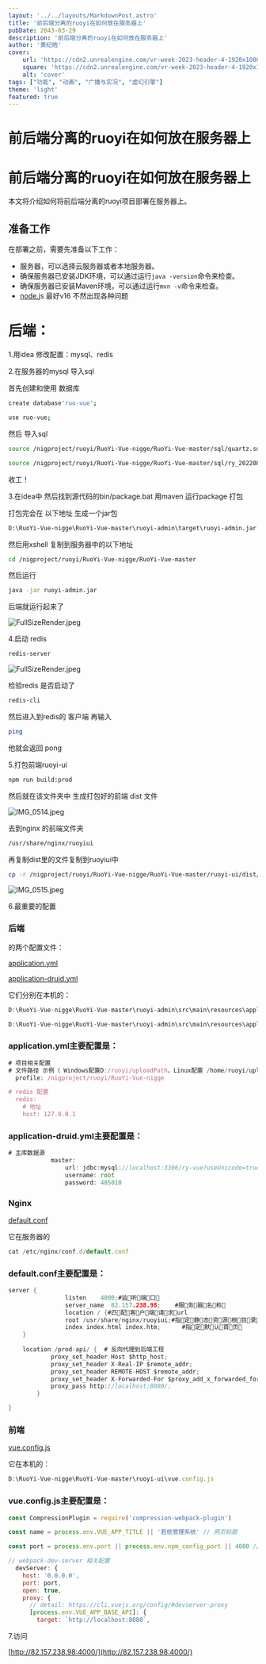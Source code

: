```yaml
---
layout: '../../layouts/MarkdownPost.astro'
title: '前后端分离的ruoyi在如何放在服务器上'
pubDate: 2043-03-29
description: '前后端分离的ruoyi在如何放在服务器上'
author: '黄纪皓'
cover:
    url: 'https://cdn2.unrealengine.com/vr-week-2023-header-4-1920x1080-376e6c48383f.jpg?resize=1&w=1920'
    square: 'https://cdn2.unrealengine.com/vr-week-2023-header-4-1920x1080-376e6c48383f.jpg?resize=1&w=1920'
    alt: 'cover'
tags: ["功能", "动画", "广播与实况", "虚幻引擎"]
theme: 'light'
featured: true
---
```


# 前后端分离的ruoyi在如何放在服务器上

# 前后端分离的ruoyi在如何放在服务器上

本文将介绍如何将前后端分离的ruoyi项目部署在服务器上。

## 准备工作

在部署之前，需要先准备以下工作：

- 服务器，可以选择云服务器或者本地服务器。
- 确保服务器已安装JDK环境，可以通过运行`java -version`命令来检查。
- 确保服务器已安装Maven环境，可以通过运行`mvn -v`命令来检查。
- [node.](http://node.is)js 最好v16 不然出现各种问题

# 后端：

1.用idea 修改配置：mysql、redis

2.在服务器的mysql 导入sql

首先创建和使用 数据库

```bash
create database'ruo-vue';

use ruo-vue;
```

然后 导入sql

```bash
source /nigproject/ruoyi/RuoYi-Vue-nigge/RuoYi-Vue-master/sql/quartz.sql

source /nigproject/ruoyi/RuoYi-Vue-nigge/RuoYi-Vue-master/sql/ry_20220822.sql
```

收工！

3.在idea中 然后找到源代码的bin/package.bat 用maven 运行package 打包

打包完会在 以下地址 生成一个jar包 

```bash
D:\RuoYi-Vue-nigge\RuoYi-Vue-master\ruoyi-admin\target\ruoyi-admin.jar
```

然后用xshell 复制到服务器中的以下地址

```bash
cd /nigproject/ruoyi/RuoYi-Vue-nigge/RuoYi-Vue-master
```

然后运行

```bash
java -jar ruoyi-admin.jar
```

后端就运行起来了

![FullSizeRender.jpeg](%E5%89%8D%E5%90%8E%E7%AB%AF%E5%88%86%E7%A6%BB%E7%9A%84ruoyi%E5%9C%A8%E5%A6%82%E4%BD%95%E6%94%BE%E5%9C%A8%E6%9C%8D%E5%8A%A1%E5%99%A8%E4%B8%8A%20bfa0aa55867d4469b352b3bcfbe227da/FullSizeRender.jpeg)

4.启动 redis

```bash
redis-server
```

![FullSizeRender.jpeg](%E5%89%8D%E5%90%8E%E7%AB%AF%E5%88%86%E7%A6%BB%E7%9A%84ruoyi%E5%9C%A8%E5%A6%82%E4%BD%95%E6%94%BE%E5%9C%A8%E6%9C%8D%E5%8A%A1%E5%99%A8%E4%B8%8A%20bfa0aa55867d4469b352b3bcfbe227da/FullSizeRender%201.jpeg)

检验redis 是否启动了

```bash
redis-cli
```

然后进入到redis的 客户端 再输入

```bash
ping
```

他就会返回 pong

5.打包前端ruoyi-ui

```bash
npm run build:prod
```

然后就在该文件夹中 生成打包好的前端 dist 文件

![IMG_0514.jpeg](%E5%89%8D%E5%90%8E%E7%AB%AF%E5%88%86%E7%A6%BB%E7%9A%84ruoyi%E5%9C%A8%E5%A6%82%E4%BD%95%E6%94%BE%E5%9C%A8%E6%9C%8D%E5%8A%A1%E5%99%A8%E4%B8%8A%20bfa0aa55867d4469b352b3bcfbe227da/IMG_0514.jpeg)

去到nginx 的前端文件夹

```bash
/usr/share/nginx/ruoyiui
```

再复制dist里的文件复制到ruoyiui中

```bash
cp -r /nigproject/ruoyi/RuoYi-Vue-nigge/RuoYi-Vue-master/ruoyi-ui/dist/* .
```

![IMG_0515.jpeg](%E5%89%8D%E5%90%8E%E7%AB%AF%E5%88%86%E7%A6%BB%E7%9A%84ruoyi%E5%9C%A8%E5%A6%82%E4%BD%95%E6%94%BE%E5%9C%A8%E6%9C%8D%E5%8A%A1%E5%99%A8%E4%B8%8A%20bfa0aa55867d4469b352b3bcfbe227da/IMG_0515.jpeg)

6.最重要的配置

### 后端

的两个配置文件：

[application.yml](%E5%89%8D%E5%90%8E%E7%AB%AF%E5%88%86%E7%A6%BB%E7%9A%84ruoyi%E5%9C%A8%E5%A6%82%E4%BD%95%E6%94%BE%E5%9C%A8%E6%9C%8D%E5%8A%A1%E5%99%A8%E4%B8%8A%20bfa0aa55867d4469b352b3bcfbe227da/application.yml)

[application-druid.yml](%E5%89%8D%E5%90%8E%E7%AB%AF%E5%88%86%E7%A6%BB%E7%9A%84ruoyi%E5%9C%A8%E5%A6%82%E4%BD%95%E6%94%BE%E5%9C%A8%E6%9C%8D%E5%8A%A1%E5%99%A8%E4%B8%8A%20bfa0aa55867d4469b352b3bcfbe227da/application-druid.yml)

它们分别在本机的：

```jsx
D:\RuoYi-Vue-nigge\RuoYi-Vue-master\ruoyi-admin\src\main\resources\application.yml

D:\RuoYi-Vue-nigge\RuoYi-Vue-master\ruoyi-admin\src\main\resources\application-druid.yml
```

### application.yml主要配置是：

```jsx
# 项目相关配置
# 文件路径 示例（ Windows配置D:/ruoyi/uploadPath，Linux配置 /home/ruoyi/uploadPath）
  profile: /nigproject/ruoyi/RuoYi-Vue-nigge

# redis 配置
  redis:
    # 地址
    host: 127.0.0.1
```

### application-druid.yml主要配置是：

```jsx
# 主库数据源
            master:
                url: jdbc:mysql://localhost:3306/ry-vue?useUnicode=true&characterEncoding=utf8&zeroDateTimeBehavior=convertToNull&useSSL=true&serverTimezone=GMT%2B8
                username: root
                password: 485010
```

### Nginx

[default.conf](%E5%89%8D%E5%90%8E%E7%AB%AF%E5%88%86%E7%A6%BB%E7%9A%84ruoyi%E5%9C%A8%E5%A6%82%E4%BD%95%E6%94%BE%E5%9C%A8%E6%9C%8D%E5%8A%A1%E5%99%A8%E4%B8%8A%20bfa0aa55867d4469b352b3bcfbe227da/default.conf)

它在服务器的

```jsx
cat /etc/nginx/conf.d/default.conf
```

### default.conf主要配置是：

```c
server {
                listen    4000;#监听端口
                server_name  82.157.238.98;    #服务器名称
                location / {#匹配客户端请求url
                root /usr/share/nginx/ruoyiui;#指定静态资源根目录
                index index.html index.htm;      #指定默认首页
    }
		
	location /prod-api/ {  # 反向代理到后端工程
            proxy_set_header Host $http_host;
            proxy_set_header X-Real-IP $remote_addr;
            proxy_set_header REMOTE-HOST $remote_addr;
            proxy_set_header X-Forwarded-For $proxy_add_x_forwarded_for;
            proxy_pass http://localhost:8080/;
        }

}
```

### 前端

[vue.config.js](%E5%89%8D%E5%90%8E%E7%AB%AF%E5%88%86%E7%A6%BB%E7%9A%84ruoyi%E5%9C%A8%E5%A6%82%E4%BD%95%E6%94%BE%E5%9C%A8%E6%9C%8D%E5%8A%A1%E5%99%A8%E4%B8%8A%20bfa0aa55867d4469b352b3bcfbe227da/vue.config.txt)

它在本机的：

```jsx
D:\RuoYi-Vue-nigge\RuoYi-Vue-master\ruoyi-ui\vue.config.js
```

### vue.config.js主要配置是：

```jsx
const CompressionPlugin = require('compression-webpack-plugin')

const name = process.env.VUE_APP_TITLE || '若依管理系统' // 网页标题

const port = process.env.port || process.env.npm_config_port || 4000 // 端口

// webpack-dev-server 相关配置
  devServer: {
    host: '0.0.0.0',
    port: port,
    open: true,
    proxy: {
      // detail: https://cli.vuejs.org/config/#devserver-proxy
      [process.env.VUE_APP_BASE_API]: {
        target: `http://localhost:8080`,
```

7.访问

[http://82.157.238.98:4000/](http://82.157.238.98:4000/)

[](http://jerryestt.top:4000/)
